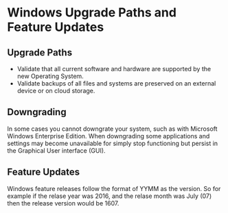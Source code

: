 # Windows Upgrade Paths and Feature Updates

## Upgrade Paths

- Validate that all current software and hardware are supported by the new Operating System.
- Validate backups of all files and systems are preserved on an external device or on cloud storage.

## Downgrading

In some cases you cannot downgrate your system, such as with Microsoft Windows Enterprise Edition. When downgrading some applications and settings may become unavailable for simply stop functioning but persist in the Graphical User interface (GUI).

## Feature Updates

Windows feature releases follow the format of YYMM as the version. So for example if the relase year was 2016, and the relase month was July (07) then the release version would be 1607.

